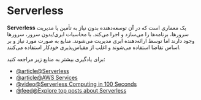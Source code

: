 # Serverless

**Serverless** یک معماری است که در آن توسعه‌دهنده بدون نیاز به تأمین یا مدیریت سرورها، برنامه‌ها را می‌سازد و اجرا می‌کند. با محاسبات ابری/بدون سرور، سرورها وجود دارند اما توسط ارائه‌دهنده ابری مدیریت می‌شوند. منابع به صورت مورد نیاز و بر اساس تقاضا استفاده می‌شوند و اغلب از مقیاس‌پذیری خودکار استفاده می‌کنند.

برای یادگیری بیشتر به منابع زیر مراجعه کنید:

- [@article@Serverless](https://www.ibm.com/cloud/learn/serverless)
- [@article@AWS Services](https://aws.amazon.com/serverless/)
- [@video@Serverless Computing in 100 Seconds](https://www.youtube.com/watch?v=W_VV2Fx32_Y&ab_channel=Fireship)
- [@feed@Explore top posts about Serverless](https://app.daily.dev/tags/serverless?ref=roadmapsh)
